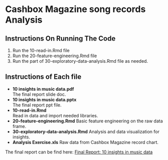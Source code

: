 # Cashbox Magazine song records Analysis

## Instructions On Running The Code

1. Run the 10-read-in.Rmd file
2. Run the 20-feature-engineering.Rmd file
3. Run the part of 30-exploratory-data-analysis.Rmd file as needed.


## Instructions of Each file

- **10 insights in music data.pdf**  
The final report slide doc.
- **10 insights in music data.pptx**  
The final report ppt file.
- **10-read-in.Rmd**  
Read in data and import needed libraries.
- **20-feature-engineering.Rmd** 
Basic feature engineering on the raw data frame.
- **30-exploratory-data-analysis.Rmd** 
Analysis and data visualization for insights.
- **Analysis Exercise.xls** 
Raw data from Cashbox Magazine record chart.



The final report can be find here: [Final Report: 10 insights in music data](https://github.com/waittim/Cashbox-Magazine-song-records-Analysis/blob/master/10%20insights%20in%20music%20data.pdf)
